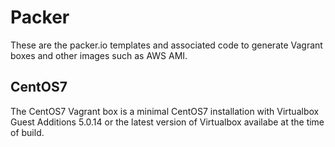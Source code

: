 # Packer

These are the packer.io templates and associated code to generate Vagrant
boxes and other images such as AWS AMI. 

## CentOS7
The CentOS7 Vagrant box is a minimal CentOS7 installation with Virtualbox
Guest Additions 5.0.14 or the latest version of Virtualbox availabe at the
time of build.
